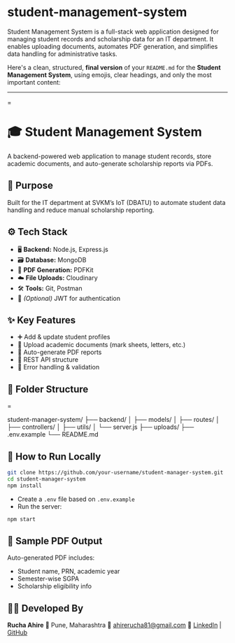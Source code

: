 # student-management-system
Student Management System is a full-stack web application designed for managing student records and scholarship data for an IT department. It enables uploading documents, automates PDF generation, and simplifies data handling for administrative tasks.




Here's a clean, structured, **final version** of your `README.md` for the **Student Management System**, using emojis, clear headings, and only the most important content:

---

=
# 🎓 Student Management System

A backend-powered web application to manage student records, store academic documents, and auto-generate scholarship reports via PDFs.

## 📌 Purpose

Built for the IT department at SVKM’s IoT (DBATU) to automate student data handling and reduce manual scholarship reporting.

## ⚙️ Tech Stack

- 🖥️ **Backend:** Node.js, Express.js  
- 🗃️ **Database:** MongoDB  
- 📄 **PDF Generation:** PDFKit 
- ☁️ **File Uploads:** Cloudinary  
- 🛠️ **Tools:** Git, Postman  
- 🔐 *(Optional)* JWT for authentication

## ✨ Key Features

- ➕ Add & update student profiles  
- 📑 Upload academic documents (mark sheets, letters, etc.)  
- 🧾 Auto-generate PDF reports  
- 📡 REST API structure  
- 🧪 Error handling & validation

## 📂 Folder Structure

=

student-manager-system/
├── backend/
│   ├── models/
│   ├── routes/
│   ├── controllers/
│   ├── utils/
│   └── server.js
├── uploads/
├── .env.example
└── README.md



## 🚀 How to Run Locally

```bash
git clone https://github.com/your-username/student-manager-system.git
cd student-manager-system
npm install
````

* Create a `.env` file based on `.env.example`
* Run the server:

```bash
npm start
```

## 🧾 Sample PDF Output

Auto-generated PDF includes:

* Student name, PRN, academic year
* Semester-wise SGPA
* Scholarship eligibility info



## 👩‍💻 Developed By

**Rucha Ahire**
📍 Pune, Maharashtra
📧 [ahirerucha81@gmail.com](mailto:ahirerucha81@gmail.com)
🔗 [LinkedIn](https://linkedin.com/in/rucha-ahire09) | [GitHub](https://github.com/rucha-code-nodes)



